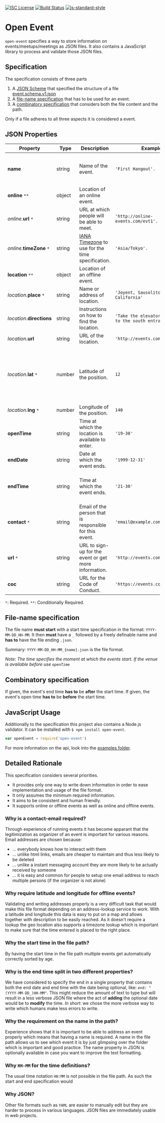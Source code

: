 [![ISC License](https://img.shields.io/badge/license-ISC-brightgreen.svg?style=flat)](https://tldrlegal.com/license/-isc-license)
[![Build Status](https://travis-ci.org/opengh/open-event.svg?branch=master)](https://travis-ci.org/opengh/open-event)
[![js-standard-style](https://img.shields.io/badge/code%20style-standard-brightgreen.svg)](http://standardjs.com/)

# Open Event

`open-event` specifies a way to store information on events/meetups/meetings 
as JSON files. It also contains a JavaScript library to process and validate
those JSON files.

## Specification

The specification consists of three parts

1. A [JSON Scheme](http://json-schema.org/) that specified the structure of a
file [event.schema.v1.json](https://github.com/opengh/open-event/blob/master/event.schema.v1.json)
2. A [file-name specification](#file-name-specification) that has to be used
for an event.
3. A [combinatory specification](#combinatory-specification) that considers
both the file content and the path.

Only if a file adheres to all three aspects it is considered a event.

## JSON Properties

| Property | Type | Description | Example | Note |
|----------|------|-------------|---------|------|
| **name** | string | Name of the event. | `'First Hangout'. ` | _If not given, it will default to {user}/{repo}/#{number-of-event}._ |
| **online** `**` | object | Location of an online event. |  |  |
| _online._**url** `*` | string | URL at which people will be able to meet. | `'http://online-events.com/evt1'.` |  |
| _online._**timeZone** `*` | string | [IANA Timezone](https://en.wikipedia.org/wiki/List_of_tz_database_time_zones) to use for the time specification. | `'Asia/Tokyo'.` |  |
| **location** `**` | object | Location of an offline event. |  |  |
| _location._**place** `*` | string | Name or address of location. | `'Joyent, Sausolito California'` |  |
| _location._**directions** | string | Instructions on how to find the location. | `'Take the elevator Nr. 3 next to the south entrance.'` |  |
| _location._**url** | string | URL of the location. | `'http://events.com/evt1'` |  |
| _location._**lat** `*` | number | Latitude of the position. | `12 ` | _Together with `lng` forms the geographic position of the event. The time-zone is evaluated using this position._ |
| _location._**lng** `*` | number | Longitude of the position. | `140` |  |
| **openTime** | string | Time at which the location is available to enter. | `'19-30'` |  |
| **endDate** | string | Date at which the event ends. | `'1999-12-31'` |  |
| **endTime** | string | Time at which the event ends. | `'21-30' ` | _Specifies together with endDate the finishing time of the event._ |
| **contact** `*` | string | Email of the person that is responsible for this event. | `'email@example.com'` |  |
| **url** `*` | string | URL to sign-up for the event or get more information. | `'http://events.com/evt1'` |  |
| **coc** | string | URL for the Code of Conduct. | `'https://events.com/coc.html'` |  |

 `*`: Required.
 `**`: Conditionally Required.


## File-name specification

The file name **must start** with a start time specification in the format:
`YYYY-MM-DD_HH-MM`. It then **must** have a `_` followed by a freely definable
name and **has to** have the file ending `.json`.

Summary: `YYYY-MM-DD_HH-MM_{name}.json` is the file format.

_Note: The time specifies the moment at which the events start. If the venue
is available before use `openTime`_

## Combinatory specification

If given, the event's end time **has to** be **after** the start time.
If given, the event's open time **has to** be **before** the start time. 

## JavaScript Usage

Additionally to the specification this project also contains a Node.js
validator. It can be installed with `$ npm install open-event`.

```JavaScript
var openEvent = require('open-event')
```

For more information on the api, look into the [examples folder](https://github.com/opengh/open-event/tree/master/example).

## Detailed Rationale

This specification considers several priorities.

- It provides only one way to write down information in order to ease 
implementation and usage of the file format.
- It only assumes the minimum required information.
- It aims to be consistent and human friendly.
- It supports online or offline events as well as online and offline events.

### Why is a contact-email required?

Through experience of running events it has become apparant that the 
legitimization as organizer of an event is important for various reasons.
Email addresses are chosen because:

- ... everybody knows how to interact with them
- ... unlike html links, emails are cheaper to maintain and thus less likely to be deleted
- ... unlike a instant messaging account they are more likely to be actually
received by someone
- ... it is easy and common for people to setup one email address to reach multiple persons (if the organizer is not alone)

### Why require latitude and longitude for offline events?

Validating and writing addresses properly is a very difficult task that would 
make this file format depending on an address-lookup service to work. With a
latitude and longitude this data is easy to put on a map and allows together
with description to be easily reached. As it doesn't require a lookup the geo
location also supports a timezone lookup which is important to make sure that
the time entered is placed to the right place.

### Why the start time in the file path?

By having the start time in the file path multiple events get automatically correctly sorted by age.

### Why is the end time split in two different properties?

We have considered to specify the end in a single property that contains both
the end date and end time with the date being optional, like:
`end: "(YYYY-MM-DD_)HH-MM"`. This might reduce the amount of text to type but 
will result in a less verbose JSON file where the act of __adding__ the 
optional date would be to __modify__ the time. _In short_: we chose the more 
verbose way to write which humans make less errors to write.

### Why the requirement on the name in the path?

Experience shows that it is important to be able to address an event properly
which means that having a name is required. A name in the file path allows us
to see which event it is by just glimpsing over the folder which is important 
and good practice. The name property in JSON is optionally available in case
you want to improve the text formatting.

### Why `HH-MM` for the time definitions?

The usual time notation `HH:MM` is not possible in the file path. As such the start and end specification would 

### Why JSON?

Other file formats such as `YAML` are easier to manually edit but they are
harder to process in various languages. JSON files are immediately usable
in web projects.
